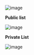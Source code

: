![image](https://github.com/ppirog/ShareAJokeV2/assets/126290295/a5afea28-62f0-44d2-8eaa-81ca52b06e7c)

**Public list** 

![image](https://github.com/ppirog/ShareAJokeV2/assets/126290295/be1ed4ad-0af4-44b2-8dfd-175179b567a9)

**Private List**

![image](https://github.com/ppirog/ShareAJokeV2/assets/126290295/d5fa0df7-4c14-4f18-806d-a6e5c4950d91)



